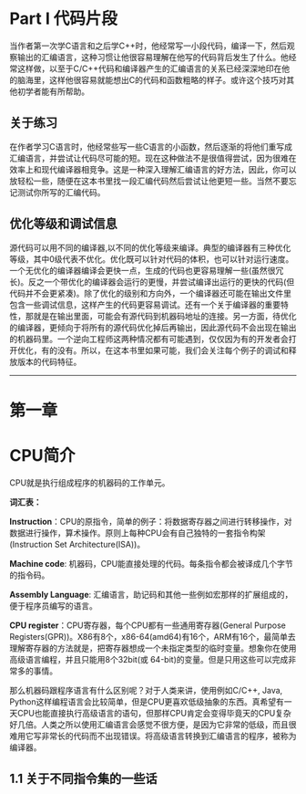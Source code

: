 # Part I 代码片段

当作者第一次学C语言和之后学C++时，他经常写一小段代码，编译一下，然后观察输出的汇编语言，这种习惯让他很容易理解在他写的代码背后发生了什么。他经常这样做，以至于C/C++代码和编译器产生的汇编语言的关系已经深深地印在他的脑海里，这样他很容易就能想出C的代码和函数粗略的样子。或许这个技巧对其他初学者能有所帮助。

关于练习
-
在作者学习C语言时，他经常些写一些C语言的小函数，然后逐渐的将他们重写成汇编语言，并尝试让代码尽可能的短。现在这种做法不是很值得尝试，因为很难在效率上和现代编译器相竞争。这是一种深入理解汇编语言的好方法，因此，你可以放轻松一些，随便在这本书里找一段汇编代码然后尝试让他更短一些。当然不要忘记测试你所写的汇编代码。

优化等级和调试信息
-
源代码可以用不同的编译器,以不同的优化等级来编译。典型的编译器有三种优化等级，其中0级代表不优化。优化既可以针对代码的体积，也可以针对运行速度。一个无优化的编译器编译会更快一点，生成的代码也更容易理解一些(虽然很冗长)。反之一个带优化的编译器会运行的更慢，并尝试编译出运行的更快的代码(但代码并不会更紧凑)。除了优化的级别和方向外，一个编译器还可能在输出文件里包含一些调试信息，这样产生的代码更容易调试。还有一个关于编译器的重要特性，那就是在输出里面，可能会有源代码到机器码地址的连接。另一方面，待优化的编译器，更倾向于将所有的源代码优化掉后再输出，因此源代码不会出现在输出的机器码里。一个逆向工程师这两种情况都有可能遇到，仅仅因为有的开发者会打开优化，有的没有。所以，在这本书里如果可能，我们会关注每个例子的调试和释放版本的代码特征。

___


# 第一章
# CPU简介

CPU就是执行组成程序的机器码的工作单元。

**词汇表：**

**Instruction**：CPU的原指令，简单的例子：将数据寄存器之间进行转移操作，对数据进行操作，算术操作。原则上每种CPU会有自己独特的一套指令构架(Instruction Set Architecture(ISA))。

**Machine code**: 机器码，CPU能直接处理的代码。每条指令都会被译成几个字节的指令码。

**Assembly Language**: 汇编语言，助记码和其他一些例如宏那样的扩展组成的，便于程序员编写的语言。

**CPU register**：CPU寄存器，每个CPU都有一些通用寄存器(General Purpose Registers(GPR))。X86有8个，x86-64(amd64)有16个，ARM有16个，最简单去理解寄存器的方法就是，把寄存器想成一个未指定类型的临时变量。想象你在使用高级语言编程，并且只能用8个32bit(或 64-bit)的变量。但是只用这些可以完成非常多的事情。

那么机器码跟程序语言有什么区别呢？对于人类来讲，使用例如C/C++, Java, Python这样编程语言会比较简单，但是CPU更喜欢低级抽象的东西。真希望有一天CPU也能直接执行高级语言的语句，但那样CPU肯定会变得毕竟天的CPU复杂好几倍。人类之所以使用汇编语言会感觉不很方便，是因为它非常的低级，而且很难用它写非常长的代码而不出现错误。将高级语言转换到汇编语言的程序，被称为编译器。

## 1.1 关于不同指令集的一些话
